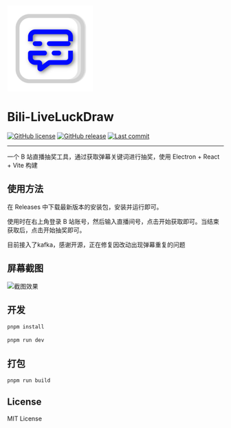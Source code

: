 <img src="/public/icon.png" alt="logo" width="200"/>

# Bili-LiveLuckDraw

[![GitHub license](https://img.shields.io/github/license/grtsinry43/Bili-LiveLuckDraw)](https://opensource.org/license/MIT)
[![GitHub release](https://img.shields.io/github/v/release/grtsinry43/Bili-LiveLuckDraw)](https://github.com/grtsinry43/Bili-LiveLuckDraw/releases)
[![Last commit](https://img.shields.io/github/last-commit/grtsinry43/Bili-LiveLuckDraw)](https://github.com/grtsinry43/Bili-LiveLuckDraw/commits/main)

---

一个 B 站直播抽奖工具，通过获取弹幕关键词进行抽奖，使用 Electron + React + Vite 构建

## 使用方法

在 Releases 中下载最新版本的安装包，安装并运行即可。

使用时在右上角登录 B 站账号，然后输入直播间号，点击开始获取即可。当结束获取后，点击开始抽奖即可。

目前接入了kafka，感谢开源，正在修复因改动出现弹幕重复的问题

## 屏幕截图

![截图效果](https://github.com/user-attachments/assets/ad5d7713-c495-4fc7-9260-58a6959e216a)

## 开发

```bash
pnpm install
````
    
```bash
pnpm run dev
```

## 打包

```bash
pnpm run build
```

## License

MIT License
